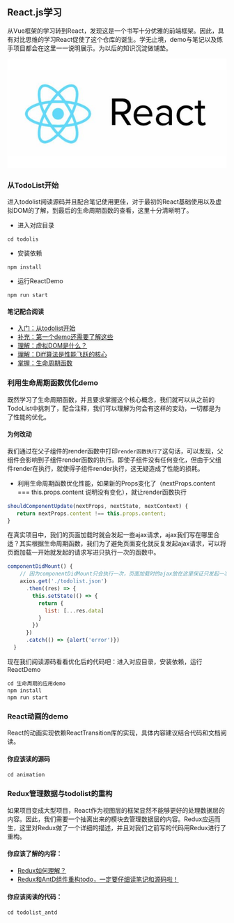 ## React.js学习
从Vue框架的学习转到React，发现这是一个书写十分优雅的前端框架。因此，具有对比思维的学习React促使了这个仓库的诞生。学无止境，demo与笔记以及练手项目都会在这里一一说明展示。为以后的知识沉淀做铺垫。

![react_logo](./.vuepress/public/logo.jpg)

### 从TodoList开始

进入todolist阅读源码并且配合笔记使用更佳，对于最初的React基础使用以及虚拟DOM的了解，到最后的生命周期函数的查看，这里十分清晰明了。

- 进入对应目录
```shell
cd todolis
```
- 安装依赖
```shell
npm install
```
- 运行ReactDemo
```shell
npm run start
```

#### 笔记配合阅读
- [入门：从todolist开始](./book/01.从TodoList开始.md)
- [补充：第一个demo还需要了解这些](./book/02.todolist的细节补充.md)
- [理解：虚拟DOM是什么？](./book/03.虚拟DOM.md)
- [理解：Diff算法是性能飞跃的核心](./book/04.虚拟DOM的Diff算法.md)
- [掌握：生命周期函数](./book/05.生命周期.md)

### 利用生命周期函数优化demo
既然学习了生命周期函数，并且要求掌握这个核心概念，我们就可以从之前的TodoList中挑刺了，配合注释，我们可以理解为何会有这样的变动，一切都是为了性能的优化。

#### 为何改动

我们通过在父子组件的render函数中打印`render函数执行了`这句话，可以发现，父组件会影响到子组件render函数的执行。即使子组件没有任何变化，但由于父组件render在执行，就使得子组件render执行，这无疑造成了性能的损耗。

- 利用生命周期函数优化性能，如果新的Props变化了（nextProps.content === this.props.content 说明没有变化），就让render函数执行

```javascript
shouldComponentUpdate(nextProps, nextState, nextContext) {
   return nextProps.content !== this.props.content;
}
```

在真实项目中，我们的页面加载时就会发起一些ajax请求，ajax我们写在哪里合适？其实根据生命周期函数，我们为了避免页面变化就反复发起ajax请求，可以将页面加载一开始就发起的请求写进只执行一次的函数中。

```javascript
componentDidMount() {
    // 因为componentDidMount只会执行一次，页面加载时的ajax放在这里保证只发起一次请求即可
    axios.get('./todolist.json')
      .then((res) => {
        this.setState(() => {
          return {
            list: [...res.data]
          }
        })
      })
      .catch(() => {alert('error')})
  }
```

现在我们阅读源码看看优化后的代码吧：进入对应目录，安装依赖，运行ReactDemo

```shell
cd 生命周期的应用demo
npm install
npm run start
```
### React动画的demo

React的动画实现依赖ReactTransition库的实现，具体内容建议结合代码和文档阅读。
#### 你应该读的源码
```shell
cd animation
```

### Redux管理数据与todolist的重构

如果项目变成大型项目，React作为视图层的框架显然不能够更好的处理数据层的内容。因此，我们需要一个抽离出来的模块去管理数据层的内容。Redux应运而生，这里对Redux做了一个详细的描述，并且对我们之前写的代码用Redux进行了重构。

#### 你应该了解的内容：

- [Redux如何理解？](./book/06.Redux的初步了解.md)
- [Redux和AntD组件重构todo，一定要仔细读笔记和源码啦！](./book/07.如何用Redux重构todo.md)

#### 你应该阅读的代码：
```shell
cd todolist_antd
```
